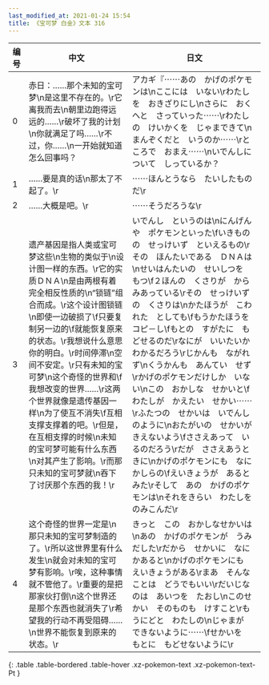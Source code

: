 ```yaml
---
last_modified_at: 2021-01-24 15:54
title: 《宝可梦 白金》文本 316
---
```

| 编号 | 中文 | 日文 |
| ---- | ---- | ---- |
| 0 | 赤日：……那个未知的宝可梦\n是这里不存在的。\r它离我而去\n朝里边跑得远远的……\r破坏了我的计划\n你就满足了吗……\r不过，你……\n一开始就知道怎么回事吗？ | アカギ『⋯⋯あの　かげのポケモンは\nここには　いない\rわたしを　おきざりにし\nさらに　おくへと　さっていった⋯⋯\rわたしの　けいかくを　じゃまできて\nまんぞくだと　いうのか⋯⋯\rところで　おまえ⋯⋯\nいでんしに　ついて　しっているか？ |
| 1 | ……要是真的话\n那太了不起了。\r | ⋯⋯ほんとうなら　たいしたものだ\r |
| 2 | ……大概是吧。\r | ⋯⋯そうだろうな\r |
| 3 | 遗产基因是指人类或宝可梦这些\n生物的类似于\n设计图一样的东西。\r它的实质ＤＮＡ\n是由两根有着完全相反性质的\n“锁链”组合而成。\r这个设计图锁链\n即使一边破损了\f只要复制另一边的\f就能恢复原来的状态。\r我想说什么意思你的明白。\r时间停滞\n空间不安定。\r只有未知的宝可梦\n这个奇怪的世界和\f我想改变的世界……\r这两个世界就像是遗传基因一样\n为了使互不消失\f互相支撑支撑着的吧。\r但是，在互相支撑的时候\n未知的宝可梦可能有什么东西\n对其产生了影响。\r而那只未知的宝可梦就\n吞下了讨厌那个东西的我！\r | いでんし　というのは\nにんげんや　ポケモンといった\fいきものの　せっけいず　といえるもの\rその　ほんたいである　ＤＮＡは\nせいはんたいの　せいしつを　もつ\f２ほんの　くさりが　からみあっている\rその　せっけいずの　くさりは\nかたほうが　こわれた　としても\fもうかたほうを　コピ－し\fもとの　すがたに　もどせるのだ\rなにが　いいたいか　わかるだろう\rじかんも　ながれず\nくうかんも　あんてい　せず\rかげのポケモンだけしか　いない\nこの　おかしな　せかいと\fわたしが　かえたい　せかい⋯⋯\rふたつの　せかいは　いでんしのように\nおたがいの　せかいが　きえないよう\fささえあって　いるのだろう\rだが　ささえあうときに\nかげのポケモンにも　なにかしらの\fえいきょうが　あると　みた\rそして　あの　かげのポケモンは\nそれをきらい　わたしを　のみこんだ\r |
| 4 | 这个奇怪的世界一定是\n那只未知的宝可梦制造的了。\r所以这世界里有什么发生\n就会对未知的宝可梦有影响。\r唉，这种事情就不管他了。\r重要的是把那家伙打倒\n这个世界还是那个东西也就消失了\r希望我的行动不再受阻碍……\n世界不能恢复到原来的状态。\r | きっと　この　おかしなせかいは\nあの　かげのポケモンが　うみだした\rだから　せかいに　なにかあると\nかげのポケモンにも　えいきょうがある\rまあ　そんなことは　どうでもいい\rだいじなのは　あいつを　たおし\nこのせかい　そのものも　けすこと\rもうにどと　わたしの\nじゃまが　できないように⋯⋯\fせかいを　もとに　もどせないように\r |
{: .table .table-bordered .table-hover .xz-pokemon-text .xz-pokemon-text-Pt }